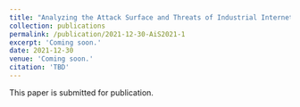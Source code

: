 ```yaml
---
title: "Analyzing the Attack Surface and Threats of Industrial Internet of Things Devices"
collection: publications
permalink: /publication/2021-12-30-AiS2021-1
excerpt: 'Coming soon.'
date: 2021-12-30
venue: 'Coming soon.'
citation: 'TBD'
---
```

This paper is submitted for publication.

